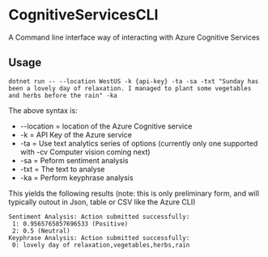 # CognitiveServicesCLI
A Command line interface way of interacting with Azure Cognitive Services

## Usage
```
dotnet run -- --location WestUS -k {api-key} -ta -sa -txt "Sunday has been a lovely day of relaxation. I managed to plant some vegetables and herbs before the rain" -ka
```

The above syntax is:
* --location = location of the Azure Cognitive service
* -k = API Key of the Azure service
* -ta = Use text analytics series of options (currently only one supported with -cv Computer vision coming next)
* -sa = Peform sentiment analysis
* -txt = The text to analyse
* -ka = Perform keyphrase analysis

This yields the following results (note: this is only preliminary form, and will typically outout in Json, table or CSV like the Azure CLI)

```
Sentiment Analysis: Action submitted successfully:
 1: 0.9565765857696533 (Positive)
 2: 0.5 (Neutral)
Keyphrase Analysis: Action submitted successfully:
 0: lovely day of relaxation,vegetables,herbs,rain
 ```
